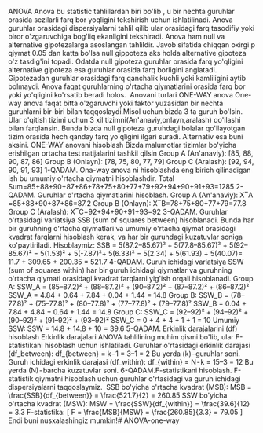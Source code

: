 ANOVA
Anova bu statistic tahlillardan biri bo'lib , u bir nechta guruhlar orasida sezilarli farq bor yoqligini tekshirish uchun ishlatilinadi. Anova guruhlar orasidagi dispersiyalarni tahlil qilib ular orasidagi farq tasodifiy yoki biror o'zgaruvchiga bog'liq ekanligini tekshiradi.
Anova ham null va alternative gipotezalarga asoslangan tahlildir. Javob sifatida chiqqan oxirgi p qiymat 0.05 dan katta bo'lsa null gippoteza aks holda alternative gipoteza o'z tasdig'ini topadi. Odatda null gipoteza guruhlar orasida farq yo'qligini alternative gipoteza esa guruhlar orasida farq borligini anglatadi. Gipotezadan guruhlar orasidagi farq qanchalik kuchli yoki kamliligini aytib bolmaydi. Anova faqat guruhlarning o'rtacha qiymatlarini orasida farq bor yoki yo'qligini ko'rsatib beradi holos. 
Anovani turlari
ONE-WAY anova
One-way anova faqat bitta o'zgaruvchi yoki faktor yuzasidan bir nechta guruhlarni bir-biri bilan taqqoslaydi.Misol uchun bizda 3 ta guruh bo'lsin. Ular o'qitish tizimi uchun 3 xil tizimni(An'anaviy,onlayn,aralash) qo'llashi bilan farqlansin. Bunda bizda null gipoteza guruhdagi bolalar qo'llayotgan tizim orasida hech qanday farq yo'qligini ilgari suradi. Alternativ esa buni aksini.
ONE-WAY anovani hisoblash
Bizda malumotlar tizimlar bo'yicha erishilgan ortacha test natijalarini
tashkil qilsin
Group A (An'anaviy): [85, 88, 90, 87, 86]
Group B (Onlayn): [78, 75, 80, 77, 79]
Group C (Aralash): [92, 94, 90, 91, 93]
1-QADAM. Ona-way anova ni hisoblashda eng birich qilinadigan ish bu umumiy o'rtacha qiymatni hisoblashdir.
Total Sum=85+88+90+87+86+78+75+80+77+79+92+94+90+91+93=1285
2-QADAM. Guruhlar o'rtacha qiymatlarini hisoblash.
Group A (An'anaviy):
X‾A​=85+88+90+87+86​=87.2
Group B (Onlayn):
X‾B​=78+75+80+77+79​=77.8
Group C (Aralash):
X‾C=92+94+90+91+93​=92
3-QADAM. Guruhlar o'rtasidagi variatsiya SSB (sum of squares between) hisoblanadi. Bunda har bir guruhning o'rtacha qiymatlari va umumiy o'rtacha qiymat orasidagi kvadrat farqlarni hisoblash kerak, va har bir guruhdagi kuzatuvlar soniga ko'paytiriladi.
Hisoblaymiz:
SSB = 5(87.2–85.67)² + 5(77.8–85.67)² + 5(92–85.67)² = 5(1.53)² + 5(-7.87)²+ 5(6.33)² = 5(2.34) + 5(61.93) + 5(40.07)= 11.7 + 309.65 + 200.35 = 521.7
4-QADAM. Guruh ichidagi variatsiya SSW (sum of squares within) har bir guruh ichidagi qiymatlar va guruhning o'rtacha qiymati orasidagi kvadrat farqlarni yig'ish orqali hisoblanadi.
Group A:
SSW_A = (85–87.2)² + (88–87.2)² + (90–87.2)² + (87–87.2)² + (86–87.2)²
SSW_A = 4.84 + 0.64 + 7.84 + 0.04 + 1.44 = 14.8
Group B:
SSW_B = (78–77.8)² + (75–77.8)² + (80–77.8)² + (77–77.8)² + (79–77.8)²
SSW_B = 0.04 + 7.84 + 4.84 + 0.64 + 1.44 = 14.8
Group C:
SSW_C = (92–92)² + (94–92)² + (90–92)² + (91–92)² + (93–92)²
SSW_C = 0 + 4 + 4 + 1 + 1 = 10
Umumiy SSW:
SSW = 14.8 + 14.8 + 10 = 39.6
5-QADAM. Erkinlik darajalarini (df) hisoblash
Erkinlik darajalari ANOVA tahlilining muhim qismi bo'lib, ular F-statistikani hisoblash uchun ishlatiladi.
Guruhlar o'rtasidagi erkinlik darajasi (df_between):
df_{between} = k - 1 = 3–1 = 2
Bu yerda (k) - guruhlar soni.
Guruh ichidagi erkinlik darajasi (df_within):
df_{within} = N - k = 15–3 = 12
Bu yerda (N) - barcha kuzatuvlar soni.
6-QADAM.F-statistikani hisoblash. F-statistik qiymatni hisoblash uchun guruhlar o'rtasidagi va guruh ichidagi dispersiyalarni taqqoslaymiz.
 SSB bo'yicha o'rtacha kvadrat (MSB):
MSB = \frac{SSB}{df_{between}} = \frac{521.7}{2} = 260.85
SSW bo'yicha o'rtacha kvadrat (MSW):
MSW = \frac{SSW}{df_{within}} = \frac{39.6}{12} = 3.3
F-statistika:
\[
F = \frac{MSB}{MSW} = \frac{260.85}{3.3} = 79.05
\]
Endi buni nusxalashingiz mumkin!# ANOVA-one-way
